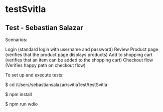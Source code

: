 # testSvitla

Test - Sebastian Salazar 
-----------------------

Scenarios: 

Login (standard login with username and password)
Review Product page (verifies that the product page displays products)
Add to shopping cart (verifies that an item can be added to the shopping cart)
Checkout flow (Verifies happy path on checkout flow)

To set up and execute tests: 



$ cd /Users/sebastiansalazar/svitlaTest/testSvitla

$ npm install

$ npm run wdio

